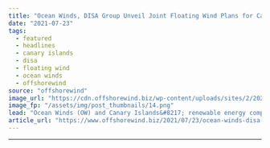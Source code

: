 ```yaml
---
title: "Ocean Winds, DISA Group Unveil Joint Floating Wind Plans for Canary Islands"
date: "2021-07-23"
tags: 
  - featured
  - headlines
  - canary islands
  - disa
  - floating wind
  - ocean winds
  - offshorewind
source: "offshorewind"
image_url: "https://cdn.offshorewind.biz/wp-content/uploads/sites/2/2020/07/27102943/WindFloat-Atlantic-Fully-Up-and-Running.png"
image_fp: "/assets/img/post_thumbnails/14.png"
lead: "Ocean Winds (OW) and Canary Islands&#8217; renewable energy company DISA Group have partnered to"
article_url: "https://www.offshorewind.biz/2021/07/23/ocean-winds-disa-group-unveil-joint-floating-wind-plans-for-canary-islands/"
---
```


---
